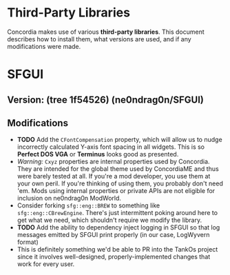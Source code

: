 Third-Party Libraries
=====================

Concordia makes use of various **third-party libraries**. This document describes how to install them, what versions are used, and if any modifications were made.

# SFGUI
## Version: (tree 1f54526) (ne0ndrag0n/SFGUI)

## Modifications
* **TODO** Add the `CFontCompensation` property, which will allow us to nudge incorrectly calculated Y-axis font spacing in all widgets. This is so **Perfect DOS VGA** or **Terminus** looks good as presented.
 * *Warning:* `Cxyz` properties are internal properties used by Concordia. They are intended for the global theme used by ConcordiaME and thus were barely tested at all. If you're a mod developer, you use them at your own peril. If you're thinking of using them, you probably don't need 'em. Mods using internal properties or private APIs are not eligible for inclusion on ne0ndrag0n ModWorld.
 * Consider forking `sfg::eng::BREW` to something like `sfg::eng::CBrewEngine`. There's just intermittent poking around here to get what we need, which shouldn't require we modify the library.
* **TODO** Add the ability to dependency inject logging in SFGUI so that log messages emitted by SFGUI print properly (in our case, LogWyvern format)
 * This is definitely something we'd be able to PR into the TankOs project since it involves well-designed, properly-implemented changes that work for every user.
